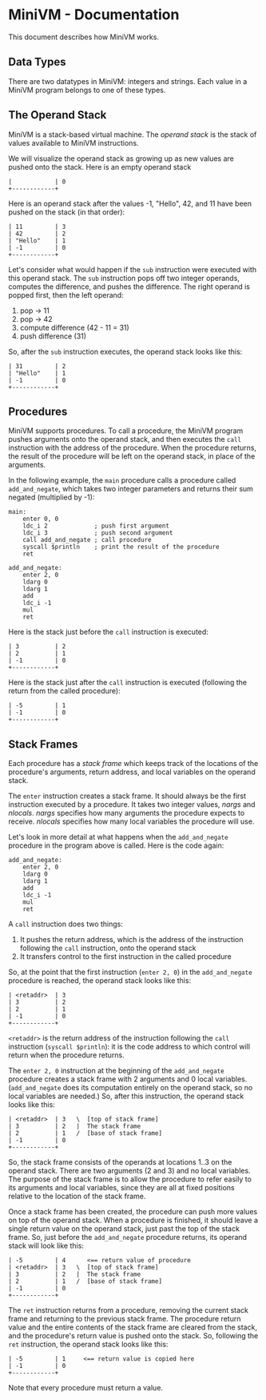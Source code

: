 # MiniVM - Documentation

This document describes how MiniVM works.

## Data Types

There are two datatypes in MiniVM: integers and strings.
Each value in a MiniVM program belongs to one of these types.

## The Operand Stack

MiniVM is a stack-based virtual machine.  The *operand stack*
is the stack of values available to MiniVM instructions.

We will visualize the operand stack as growing up as new
values are pushed onto the stack.
Here is an empty operand stack

	|            | 0
	+------------+

Here is an operand stack after the values -1, "Hello", 42, and 11
have been pushed on the stack (in that order):

	| 11         | 3
	| 42         | 2
	| "Hello"    | 1
	| -1         | 0
	+------------+

Let's consider what would happen if the `sub` instruction were executed
with this operand stack. The `sub` instruction pops off two integer
operands, computes the difference, and pushes the difference.
The right operand is popped first, then the left operand:

1. pop -> 11
2. pop -> 42
3. compute difference (42 - 11 = 31)
4. push difference (31)

So, after the `sub` instruction executes, the operand stack looks
like this:

	| 31         | 2
	| "Hello"    | 1
	| -1         | 0
	+------------+

## Procedures

MiniVM supports procedures.  To call a procedure, the MiniVM program
pushes arguments onto the operand stack, and then executes the
`call` instruction with the address of the procedure.
When the procedure returns, the result of the procedure will be
left on the operand stack, in place of the arguments.

In the following example, the `main` procedure calls a procedure called
`add_and_negate`, which takes two integer parameters and returns their
sum negated (multiplied by -1):

	main:
		enter 0, 0
		ldc_i 2             ; push first argument
		ldc_i 3             ; push second argument
		call add_and_negate ; call procedure
		syscall $println    ; print the result of the procedure
		ret
	
	add_and_negate:
		enter 2, 0
		ldarg 0
		ldarg 1
		add
		ldc_i -1
		mul         
		ret

Here is the stack just before the `call` instruction is executed:

	| 3          | 2
	| 2          | 1
	| -1         | 0
	+------------+

Here is the stack just after the `call` instruction is executed
(following the return from the called procedure):

	| -5         | 1
	| -1         | 0
	+------------+

## Stack Frames

Each procedure has a *stack frame* which
keeps track of the locations of the procedure's arguments, return address,
and local variables on the operand stack.

The `enter` instruction creates a stack frame.  It should always
be the first instruction executed by a procedure.
It takes two integer values, *nargs* and *nlocals*.
*nargs* specifies how many arguments the procedure expects to receive.
*nlocals* specifies how many local variables the procedure will use.

Let's look in more detail at what happens when the
`add_and_negate` procedure in the program above is called.
Here is the code again:

	add_and_negate:
		enter 2, 0
		ldarg 0
		ldarg 1
		add
		ldc_i -1
		mul         
		ret

A `call` instruction does two things:

1. It pushes the return address, which is the address of the instruction
   following the `call` instruction, onto the operand stack
2. It transfers control to the first instruction in the called
   procedure

So, at the point that the first instruction (`enter 2, 0`) in the
`add_and_negate` procedure is reached, the operand stack looks like
this:

	| <retaddr>  | 3
	| 3          | 2
	| 2          | 1
	| -1         | 0
	+------------+

`<retaddr>` is the return address of the instruction following
the `call` instruction (`syscall $println`): it is the code address to which control
will return when the procedure returns.

The `enter 2, 0` instruction at the beginning of the `add_and_negate`
procedure creates a stack frame with 2 arguments and 0 local variables.
(`add_and_negate` does its computation entirely on the operand stack,
so no local variables are needed.) So, after
this instruction, the operand stack looks like this:

	| <retaddr>  | 3   \  [top of stack frame]
	| 3          | 2   |  The stack frame
	| 2          | 1   /  [base of stack frame]
	| -1         | 0
	+------------+

So, the stack frame consists of the operands at locations 1..3 on the
operand stack.  There are two arguments (2 and 3) and no local variables.
The purpose of the stack frame is to allow the procedure
to refer easily to its arguments and local variables, since they are all
at fixed positions relative to the location of the stack frame.

Once a stack frame has been created, the procedure can push
more values on top of the operand stack.  When a procedure
is finished, it should leave a single return value on the
operand stack, just past the top of the stack frame.  So, just before the
`add_and_negate` procedure returns, its operand stack will look
like this:

	| -5         | 4      <== return value of procedure
	| <retaddr>  | 3   \  [top of stack frame]
	| 3          | 2   |  The stack frame
	| 2          | 1   /  [base of stack frame]
	| -1         | 0
	+------------+

The `ret` instruction returns from a procedure, removing the current
stack frame and returning to the previous stack frame.
The procedure return value and the entire contents of the stack
frame are cleared from the stack, and the procedure's return
value is pushed onto the stack.  So, following the `ret`
instruction, the operand stack looks like this:

	| -5         | 1     <== return value is copied here
	| -1         | 0
	+------------+

Note that every procedure must return a value.

